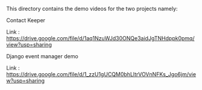 This directory contains the demo videos for the two projects namely:

Contact Keeper

Link : https://drive.google.com/file/d/1aq1NzuWJd30ONQe3aidJgTNHdppk0pmq/view?usp=sharing

Django event manager demo

Link : https://drive.google.com/file/d/1_zzU1gUCQM0bhLltrVOVnNFKs_Jgo6jm/view?usp=sharing

